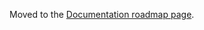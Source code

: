 Moved to the [Documentation roadmap page](https://totallyinformation.github.io/node-red-contrib-uibuilder/#/roadmap).
